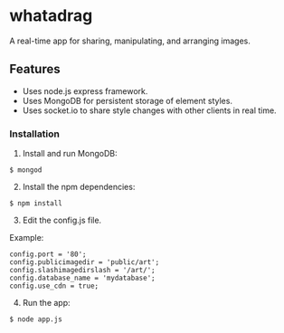 # whatadrag

A real-time app for sharing, manipulating, and arranging images.

## Features  

- Uses node.js express framework.
- Uses MongoDB for persistent storage of element styles.
- Uses socket.io to share style changes with other clients in real time.

### Installation

1. Install and run MongoDB:
```
$ mongod
```
2. Install the npm dependencies:
```
$ npm install
```
3. Edit the config.js file.

Example:
```
config.port = '80';
config.publicimagedir = 'public/art';
config.slashimagedirslash = '/art/';
config.database_name = 'mydatabase';
config.use_cdn = true;
```

4. Run the app:
```
$ node app.js
